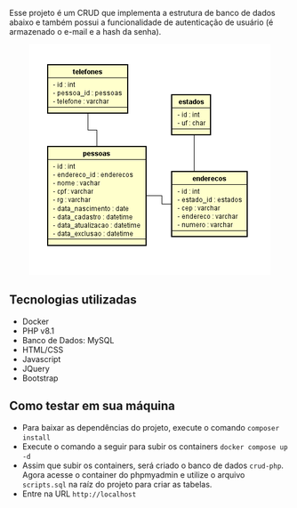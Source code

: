 Esse projeto é um CRUD que implementa a estrutura de banco de dados abaixo e também possui a funcionalidade de autenticação de usuário (é armazenado o e-mail e a hash da senha).

<p align="center">
  <img src="src/assets/img/db.png"/>
</p> 

## Tecnologias utilizadas

- Docker
- PHP v8.1
- Banco de Dados: MySQL
- HTML/CSS
- Javascript
- JQuery
- Bootstrap

## Como testar em sua máquina

- Para baixar as dependências do projeto, execute o comando `composer install`
- Execute o comando a seguir para subir os containers `docker compose up -d`
- Assim que subir os containers, será criado o banco de dados `crud-php`. Agora acesse o container do phpmyadmin e utilize o arquivo `scripts.sql` na raíz do projeto para criar as tabelas. 
- Entre na URL `http://localhost`
